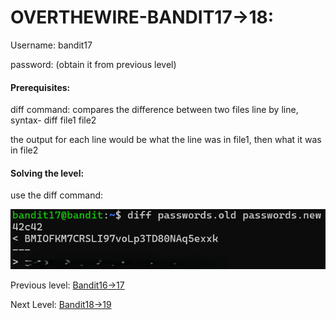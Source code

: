 # OVERTHEWIRE-BANDIT17->18:















Username: bandit17





password: <Redacted>(obtain it from previous level)







#### Prerequisites:



diff command: compares the difference between two files line by line, syntax- diff file1 file2



the output for each line would be what the line was in file1, then what it was in file2



#### Solving the level: 



use the diff command:



![Image couldn't load](images/Screenshot-Bandit17-1.png)







Previous level: [Bandit16->17](../Bandit16/writeup.md.md)







Next Level: [Bandit18->19](../Bandit18/writeup.md.md)

